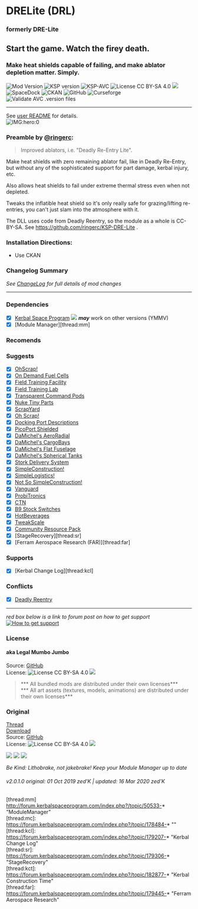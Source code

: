 <!-- Readme.md v1.0.2.0
DRElite (DRL)
created: 01 Oct 19
updated: 2020 03 16 -->
<!-- # KerbGuise Experimental engineering (KGEx)
#### Brings you: -->
<!-- Download on SpaceDock or Github or Curseforge. Also available on CKAN. -->

# DRELite (DRL)
### formerly DRE-Lite
## Start the game. Watch the firey death.
### Make heat shields capable of failing, and make ablator depletion matter. Simply.
![Mod Version][shield:mod:latest] 
![KSP version][shield:ksp] ![KSP-AVC][shield:kspavc] ![License CC BY-SA 4.0][shield:license] ![][LOGO:ccbysa4]   
![SpaceDock][shield:spacedock] ![CKAN][shield:ckan] ![GitHub][shield:github] ![Curseforge][shield:curseforge]  
![Validate AVC .version files][shield:avcvalid]  
***
See [user README](ImprovedAblator/GameData/ImprovedAblator/README.md) for details.  
![IMG:hero:0]
### Preamble by [@ringerc][LINK:ringerc]: 
>Improved ablators, i.e. "Deadly Re-Entry Lite".

Make heat shields with zero remaining ablator fail, like in Deadly Re-Entry, but without any of the sophisticated support for part damage, kerbal injury, etc.

Also allows heat shields to fail under extreme thermal stress even when not depleted.

Tweaks the inflatible heat shield so it's only really safe for grazing/lifting re-entries, you can't just slam into the atmosphere with it.

The DLL uses code from Deadly Reentry, so the module as a whole is CC-BY-SA. See https://github.com/ringerc/KSP-DRE-Lite .
### Installation Directions:
- Use CKAN
### Changelog Summary
*See [ChangeLog][MOD:changelog] for full details of mod changes*
***
### Dependencies
- [x] [Kerbal Space Program][KSP:website] [![][shield:ksp]][KSP:website] ***may*** work on other versions (YMMV)
- [x] [Module Manager][thread:mm]  
### Recomends  

### Suggests
- [x] [OhScrap!][thread:ohs]  
- [x] [On Demand Fuel Cells][thread:ODFC]  
- [x] [Field Training Facility][thread:FTF]  
- [x] [Field Training Lab][thread:FTL]  
- [x] [Transparent Command Pods][thread:TCP]  
- [x] [Nuke Tiny Parts][thread:NUK]  
- [x] [ScrapYard][thread:SYD]  
- [x] [Oh Scrap!][thread:OHS]  
- [x] [Docking Port Descriptions][thread:DPD]  
- [x] [PicoPort Shielded][thread:PPS]  
- [x] [DaMichel's AeroRadial][thread:DAR]
- [x] [DaMichel's CargoBays][thread:DCB]
- [x] [DaMichel's Flat Fuselage][thread:DMF]
- [x] [DaMichel's Spherical Tanks][thread:DST]  
- [x] [Stork Delivery System][thread:SDS]  
- [x] [SimpleConstruction!][thread:SC!]  
- [x] [SimpleLogistics!][thread:SL!]  
- [x] [Not So SimpleConstruction!][thread:NSSC]  
- [x] [Vanguard][thread:VG0]  
- [x] [ProbiTronics][thread:PRB]  
- [x] [CTN][thread:CTN]  
- [x] [B9 Stock Switches][thread:BSS]  
- [x] [HotBeverages][thread:HB!]  
- [x] [TweakScale][thread:tweakscale]  
- [x] [Community Resource Pack][thread:communityresourcepack]  
- [x] [StageRecovery][thread:sr]  
- [x] [Ferram Aerospace Research (FAR)][thread:far]  
### Supports
- [x] [Kerbal Change Log][thread:kcl]  
### Conflicts
- [x] [Deadly Reentry](https://forum.kerbalspaceprogram.com/index.php?/topic/50296-*)
***  
*red box below is a link to forum post on how to get support*  
[![How to get support][image:get-support]][thread:getsupport]

### License
#### aka Legal Mumbo Jumbo
Source: [GitHub][MOD:github:repo]  
License: ![License CC BY-SA 4.0][shield:license] ![][LOGO:ccbysa4]    
> *** All bundled mods are distributed under their own licenses***<br>
> *** All art assets (textures, models, animations) are distributed under their own licenses*** 
### Original
[Thread][MOD:original:thread]  
[Download][MOD:original:download]  
Source: [GitHub][MOD:original:source]  
License: ![License CC BY-SA 4.0][shield:license] ![][LOGO:ccbysa4]  
<!-- graphical links to downloads -->
[![][image:rel-github]][MOD:rel-github] [![][image:rel-spacedock]][MOD:rel-spacedock] [![][image:rel-curseforge]][MOD:rel-curseforge]  

*Be Kind: Lithobrake, not jakebrake! Keep your Module Manager up to date*

###### v2.0.1.0 original: 01 Oct 2019 zed'K | updated: 16 Mar 2020 zed'K

[MOD:license]:      https://github.com/zer0Kerbal/DRElite/blob/master/LICENSE
[MOD:contributing]: https://github.com/zer0Kerbal/DRElite/blob/master/.github/CONTRIBUTING.md
[MOD:issues]:       https://github.com/zer0Kerbal/DRElite/issues
[MOD:wiki]:         https://github.com/zer0Kerbal/DRElite/
[MOD:known]:        https://github.com/zer0Kerbal/DRElite/wiki/Known-Issues
[MOD:forum]:        https://forum.kerbalspaceprogram.com/index.php?/topic/192456-*
[MOD:github:repo]:  https://github.com/zer0Kerbal/DRElite/
[MOD:changelog]:    https://github.com/zer0Kerbal/DRElite/Changelog.cfg
[KSP:website]:  http://kerbalspaceprogram.com/

<!--- original mod stuff -->
[MOD:original:source]:  https://github.com/ringerc/KSP-DRE-Lite
[MOD:original:thread]:  https://forum.kerbalspaceprogram.com/index.php?/topic/175956-*
[MOD:original:download]: https://github.com/ringerc/KSP-DRE-Lite/releases/latest

<!--- license logo urls -->
[LOGO:mit]:     https://i.postimg.cc/bvjfsMP5/MIT-17x17.png
[LOGO:gplv3]:   https://i.postimg.cc/90kCDs7K/gplv3-48x17.png
[LOGO:ccbysa4]: https://licensebuttons.net/l/by-sa/4.0/80x15.png

[MOD:rel-github]: https://github.com/zer0Kerbal/DRElite/releases/latest "GitHub"
[MOD:rel-spacedock]: http://spacedock.info/mod/1889
[MOD:rel-curseforge]: https://www.curseforge.com/kerbal/ksp-mods/drelite
[MOD:rel-ckan]: http://forum.kerbalspaceprogram.com/index.php?/topic/90246-*

[image:rel-github]:       https://i.imgur.com/RE4Ppr9.png
[image:rel-spacedock]: https://i.imgur.com/m0a7tn2.png
[image:rel-curseforge]: https://i.postimg.cc/RZNyB5vP/Download-On-Curse.png
[image:get-support]:    https://i.postimg.cc/vHP6zmrw/image.png

[image:rel-ckan]:    https://i.postimg.cc/x8XSVg4R/sj507JC.png
[image:changelog]: https://i.postimg.cc/qM9p4V0C/changelog.png
[image:source]:      https://i.postimg.cc/tJ8GqW0H/source.png

[image:rel-github-sm]:      https://i.postimg.cc/1XXy5yfD/github.png
[image:rel-spacedock-sm]: https://i.postimg.cc/DZ22Hrhj/spacedock.png
[image:rel-curseforge-sm]: https://i.postimg.cc/ZRVTSWKT/UVVt0OP.png
  
[shield:mod:latest]: https://img.shields.io/github/v/release/zer0Kerbal/DRElite?include_prereleases?style=plastic
[shield:mod]: https://img.shields.io/endpoint?url=https://raw.githubusercontent.com/zer0Kerbal/DRElite/master/json/mod.json
[shield:ksp]: https://img.shields.io/endpoint?url=https://raw.githubusercontent.com/zer0Kerbal/DRElite/master/json/ksp.json
[shield:license]: https://img.shields.io/endpoint?url=https://raw.githubusercontent.com/zer0Kerbal/DRElite/master/json/license.json
[shield:kspavc]:     https://img.shields.io/badge/KSP-AVC--supported-brightgreen.svg?style=plastic
[shield:spacedock]:  https://img.shields.io/badge/SpaceDock-listed-blue.svg?style=plastic
[shield:ckan]:       https://img.shields.io/badge/CKAN-Indexed-blue.svg?style=plastic
[shield:github]:     https://img.shields.io/badge/Github-Indexed-blue.svg?style=plastic&logo=github
[shield:curseforge]: https://img.shields.io/badge/CurseForge-listed-blue.svg?style=plastic
[shield:avcvalid]:    https://github.com/zer0Kerbal/DRElite/workflows/Validate%20AVC%20.version%20files/badge.svg

<!-- zer0Kerbal mods -->
[thread:ODFC]: https://forum.kerbalspaceprogram.com/index.php?/topic/187625-* "On Demand Fuel Cells"
[thread:FTF]:  https://forum.kerbalspaceprogram.com/index.php?/topic/188841-* "Field Training Facility"
[thread:FTL]:  https://forum.kerbalspaceprogram.com/index.php?/topic/188841-* "Field Training Lab"
[thread:MHH]:  https://forum.kerbalspaceprogram.com/index.php?/topic/188246-* "More Hitchhikers"
[thread:TCP]:  https://forum.kerbalspaceprogram.com/index.php?/topic/187495-* "Transparent Command Pods"
[thread:NUK]:  https://forum.kerbalspaceprogram.com/index.php?/topic/21466-*
[thread:OHS]:  https://forum.kerbalspaceprogram.com/index.php?/topic/192360-* "Oh Scrap!"
[thread:SYD]:  https://forum.kerbalspaceprogram.com/index.php?/topic/192360-* "ScrapYard"
[thread:DRL]: https:// "DRElite (DRL)"

[thread:DPD]:  https://github.com/zer0Kerbal/KGEx/tree/master/GameData/KGEx/DockingPortDescriptions  
[thread:PPS]:  https://forum.kerbalspaceprogram.com/index.php?/topic/192187-*  
[thread:VG0]:  http:// "Vanguard"  
[thread:PRB]:  http:// "ProbiTronics"  
[thread:CTN]:  http:// "CTN"  
[thread:DST]:  https://forum.kerbalspaceprogram.com/index.php?/topic/191719-* "DaMichel's Spherical Tanks"  
[thread:DMF]:  https://forum.kerbalspaceprogram.com/index.php?/topic/191719-* "DaMichel's Fuselage"  
[thread:DAR]:  https://forum.kerbalspaceprogram.com/index.php?/topic/191719-* "DaMichel's AeroRadial"  
[thread:DCB]:  https://forum.kerbalspaceprogram.com/index.php?/topic/191719-* "DaMichel's CargoBays"  
[thread:SDS]:  https://forum.kerbalspaceprogram.com/index.php?/topic/191719-* "Stork Delivery System (SDS)"  
[thread:SC!]:  https://forum.kerbalspaceprogram.com/index.php?/topic/191424-* "SimpleConstructon!"  
[thread:SL!]:  https://forum.kerbalspaceprogram.com/index.php?/topic/191045-* "SimpleLogistics!"  
[thread:NSSC]:  https://forum.kerbalspaceprogram.com/index.php?/topic/191504-* "Not So SimpleConstructon!"  
[thread:BSS]:  http:// "B9 Stock Switches"  
[thread:HB!]:  http:// "HotBeverages"  

[thread:mm]  http://forum.kerbalspaceprogram.com/index.php?/topic/50533-* "ModuleManager"  
[thread:mc]:  https://forum.kerbalspaceprogram.com/index.php?/topic/178484-* ""
[thread:kcl]:  https://forum.kerbalspaceprogram.com/index.php?/topic/179207-* "Kerbal Change Log"  
[thread:sr]:   https://forum.kerbalspaceprogram.com/index.php?/topic/179306-* "StageRecovery"  
[thread:kct]: https://forum.kerbalspaceprogram.com/index.php?/topic/182877-* "Kerbal Construction Time"  
[thread:far]: https://forum.kerbalspaceprogram.com/index.php?/topic/179445-* "Ferram Aerospace Research"  

[thread:tweakscale]:            https://forum.kerbalspaceprogram.com/index.php?/topic/179030-*
[thread:communityresourcepack]: http://forum.kerbalspaceprogram.com/index.php?/topic/83007-*
[thread:getsupport]: https://forum.kerbalspaceprogram.com/index.php?/topic/83212-*

[LINK:ringerc]:    https://forum.kerbalspaceprogram.com/index.php?/profile/128140-ringerc/
[LINK:linuxgurugamer]: https://forum.kerbalspaceprogram.com/index.php?/profile/129964-linuxgurugamer/
[LINK:pehybot]:               https://forum.kerbalspaceprogram.com/index.php?/profile/182810-pehvbot/
[LINK:zer0Kerbal]:     https://forum.kerbalspaceprogram.com/index.php?/profile/190933-zer0kerbal/

[IMG:hero:0]: https://spacedock.info/content/churchofrocketry_20617/ImprovedHeatShields/ImprovedHeatShields-1529238913.4384751.png
[IMG:hero:1]: https://i.imgur.com/y0vd6WS.png

<!--
this file: GPLv2
zer0Kerbal-->

